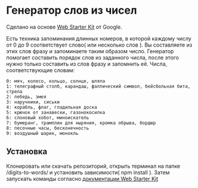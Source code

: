 # Генератор слов из чисел

Сделано на основе [Web Starter Kit](https://developers.google.com/web/tools/starter-kit/) от Google. 

Есть техника запоминания длинных номеров, в которой каждому числу от 0 до 9 соответствует слово( или несколько слов ). Вы составляете из этих слов фразу и запоминаете таким образом число. Генератор помогает составить порядок слов из заданного числа, после этого нужно только составить из слов фразу и запомнить её. Числа, соответствующие словам:

    0: мяч, колесо, кольцо, солнце, шляпа
    1: телеграфный столб, карандаш, фаллический символ, бейсбольная бита, стрела
    2: лебедь, змея
    3: наручники, сиськи
    4: корабль, флаг, гладильная доска
    5: крючок от занавески, газонокосилка
    6: слоновый хобот, миноискатель
    7: бумеранг, трамплин для ныряния, кромка обрыва, бордюр
    8: песочные часы, бесконечность
    9: воздушный шарик, монокль
## Установка

Клонировать или скачать репозиторий, открыть терминал на папке /digits-to-words/ и установить зависимости( npm install ). Затем запускать команды согласно [документации Web Starter Kit](https://github.com/google/web-starter-kit/blob/master/docs/commands.md)